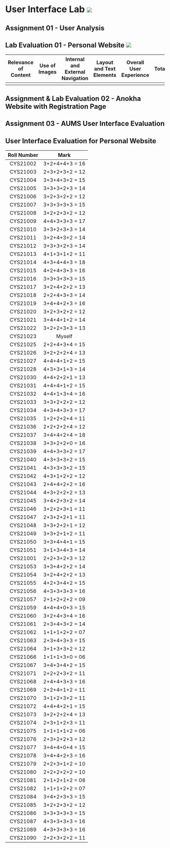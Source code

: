 # User Interface Lab ![](https://img.shields.io/badge/-Live-brightgreen)

## Assignment 01 - User Analysis 


## Lab Evaluation 01 - Personal Website ![](https://img.shields.io/badge/-Completed-brightgreen)

| Relevance of Content | Use of Images | Internal and External Navigation | Layout and Text Elements | Overall User Experience | Total | 
|:--------------------:|:-------------:|:--------------------------------:|:------------------------:|:-----------------------:|:-----:|
|                    |       |                   |                      |                  |     |

## Assignment & Lab Evaluation 02 - Anokha Website with Registration Page 


## Assignment 03 - AUMS User Interface Evaluation


## User Interface Evaluation for Personal Website

 
 |  Roll Number |     Mark       | 
 |:------------:|:--------------:|               
 |   CYS21002   | 3+2+4+4+3 = 16 | 
 |   CYS21003   | 2+3+2+3+2 = 12 | 
 |   CYS21004   | 3+3+4+3+2 = 15 | 
 |   CYS21005   | 3+3+3+2+3 = 14 | 
 |   CYS21006   | 3+2+3+2+2 = 12 | 
 |   CYS21007   | 3+3+3+3+3 = 15 | 
 |   CYS21008   | 3+2+2+3+2 = 12 | 
 |   CYS21009   | 4+4+3+3+3 = 17 | 
 |   CYS21010   | 3+3+2+3+3 = 14 | 
 |   CYS21011   | 3+2+4+3+2 = 14 | 
 |   CYS21012   | 3+3+3+2+3 = 14 | 
 |   CYS21013   | 4+1+3+1+2 = 11 | 
 |   CYS21014   | 4+3+4+4+3 = 18 | 
 |   CYS21015   | 4+2+4+3+3 = 16 | 
 |   CYS21016   | 3+3+3+3+3 = 15 | 
 |   CYS21017   | 3+2+4+2+2 = 13 | 
 |   CYS21018   | 2+2+4+3+3 = 14 | 
 |   CYS21019   | 3+4+4+2+3 = 16 | 
 |   CYS21020   | 3+2+3+2+2 = 12 | 
 |   CYS21021   | 3+4+4+1+2 = 14 | 
 |   CYS21022   | 3+2+2+3+3 = 13 | 
 |   CYS21023   |    Myself      | 
 |   CYS21025   | 2+2+4+3+4 = 15 | 
 |   CYS21026   | 3+2+2+2+4 = 13 | 
 |   CYS21027   | 4+4+4+1+2 = 15 | 
 |   CYS21028   | 4+3+3+1+3 = 14 | 
 |   CYS21030   | 4+4+2+2+1 = 13 | 
 |   CYS21031   | 4+4+4+1+2 = 15 | 
 |   CYS21032   | 4+4+1+3+4 = 16 | 
 |   CYS21033   | 3+3+2+2+2 = 12 | 
 |   CYS21034   | 4+3+4+3+3 = 17 | 
 |   CYS21035   | 1+2+2+2+4 = 11 | 
 |   CYS21036   | 2+2+2+2+4 = 12 | 
 |   CYS21037   | 3+4+4+2+4 = 18 |  
 |   CYS21038   | 3+3+2+2+0 = 16 | 
 |   CYS21039   | 4+4+3+3+2 = 17 | 
 |   CYS21040   | 4+3+3+3+2 = 15 | 
 |   CYS21041   | 4+3+3+3+2 = 15 | 
 |   CYS21042   | 4+3+1+2+2 = 12 | 
 |   CYS21043   | 2+4+4+2+2 = 16 | 
 |   CYS21044   | 4+3+2+2+2 = 13 | 
 |   CYS21045   | 3+4+2+3+2 = 14 | 
 |   CYS21046   | 3+2+2+3+1 = 11 | 
 |   CYS21047   | 2+3+2+2+1 = 11 | 
 |   CYS21048   | 3+3+2+2+1 = 12 | 
 |   CYS21049   | 3+3+2+1+2 = 11 | 
 |   CYS21050   | 3+3+4+4+1 = 15 |  
 |   CYS21051   | 3+1+3+4+3 = 14 |   
 |   CYS21001   | 2+2+3+2+3 = 12 | 
 |   CYS21053   | 3+3+4+2+2 = 14 |  
 |   CYS21054   | 3+2+4+2+2 = 13 | 
 |   CYS21055   | 4+2+3+4+2 = 15 | 
 |   CYS21056   | 4+3+3+3+3 = 16 | 
 |   CYS21057   | 2+1+2+2+2 = 09 | 
 |   CYS21059   | 4+4+4+0+3 = 15 | 
 |   CYS21060   | 3+2+4+3+4 = 16 | 
 |   CYS21061   | 2+3+4+3+2 = 14 | 
 |   CYS21062   | 1+1+1+2+2 = 07 | 
 |   CYS21063   | 2+3+4+3+3 = 15 | 
 |   CYS21064   | 3+1+3+3+2 = 12 | 
 |   CYS21066   | 1+1+1+3+0 = 06 | 
 |   CYS21067   | 3+4+3+4+2 = 15 | 
 |   CYS21071   | 2+2+2+3+2 = 11 | 
 |   CYS21068   | 2+4+4+3+3 = 16 | 
 |   CYS21069   | 2+2+4+1+2 = 11 | 
 |   CYS21070   | 3+1+2+3+2 = 11 | 
 |   CYS21072   | 4+4+4+2+1 = 15 | 
 |   CYS21073   | 3+2+2+2+4 = 13 | 
 |   CYS21074   | 2+3+1+2+3 = 11 | 
 |   CYS21075   | 1+1+1+1+2 = 06 | 
 |   CYS21076   | 2+3+2+2+3 = 12 | 
 |   CYS21077   | 3+4+4+0+4 = 15 | 
 |   CYS21078   | 3+4+4+2+3 = 16 | 
 |   CYS21079   | 2+2+3+1+2 = 10 | 
 |   CYS21080   | 2+2+2+2+2 = 10 | 
 |   CYS21081   | 2+1+2+1+2 = 08 | 
 |   CYS21082   | 1+1+1+2+2 = 07 | 
 |   CYS21084   | 3+4+2+3+3 = 15 | 
 |   CYS21085   | 3+2+2+3+2 = 12 | 
 |   CYS21086   | 3+3+3+3+3 = 15 | 
 |   CYS21087   | 4+3+3+3+3 = 16 | 
 |   CYS21089   | 4+3+3+3+3 = 16 | 
 |   CYS21090   | 2+2+3+2+2 = 11 |   
